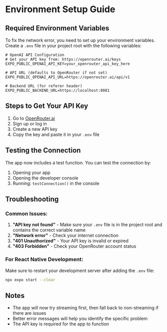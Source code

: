 # Environment Setup Guide

## Required Environment Variables

To fix the network error, you need to set up your environment variables. Create a `.env` file in your project root with the following variables:

```env
# OpenAI API Configuration
# Get your API key from: https://openrouter.ai/keys
EXPO_PUBLIC_OPENAI_API_KEY=your_openrouter_api_key_here

# API URL (defaults to OpenRouter if not set)
EXPO_PUBLIC_OPENAI_API_URL=https://openrouter.ai/api/v1

# Backend URL (for referer header)
EXPO_PUBLIC_BACKEND_URL=https://localhost:8081
```

## Steps to Get Your API Key

1. Go to [OpenRouter.ai](https://openrouter.ai/keys)
2. Sign up or log in
3. Create a new API key
4. Copy the key and paste it in your `.env` file

## Testing the Connection

The app now includes a test function. You can test the connection by:

1. Opening your app
2. Opening the developer console
3. Running: `testConnection()` in the console

## Troubleshooting

### Common Issues:

1. **"API key not found"** - Make sure your `.env` file is in the project root and contains the correct variable name
2. **"Network error"** - Check your internet connection
3. **"401 Unauthorized"** - Your API key is invalid or expired
4. **"403 Forbidden"** - Check your OpenRouter account status

### For React Native Development:

Make sure to restart your development server after adding the `.env` file:

```bash
npx expo start --clear
```

## Notes

- The app will now try streaming first, then fall back to non-streaming if there are issues
- Better error messages will help you identify the specific problem
- The API key is required for the app to function 